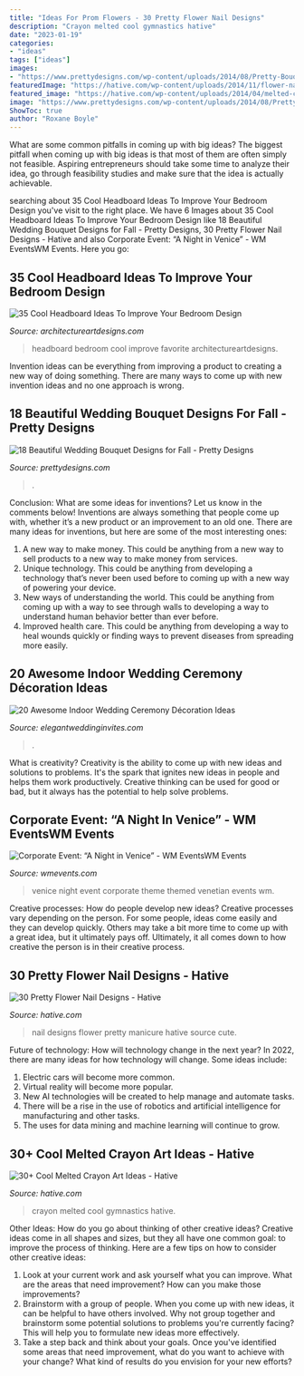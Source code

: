 ```yaml
---
title: "Ideas For Prom Flowers - 30 Pretty Flower Nail Designs"
description: "Crayon melted cool gymnastics hative"
date: "2023-01-19"
categories:
- "ideas"
tags: ["ideas"]
images:
- "https://www.prettydesigns.com/wp-content/uploads/2014/08/Pretty-Bouquet.jpg"
featuredImage: "https://hative.com/wp-content/uploads/2014/11/flower-nail-designs/27-pretty-flower-nail-designs.jpg"
featured_image: "https://hative.com/wp-content/uploads/2014/04/melted-crayon-art/10-gymnastics.jpg"
image: "https://www.prettydesigns.com/wp-content/uploads/2014/08/Pretty-Bouquet.jpg"
ShowToc: true
author: "Roxane Boyle"
---
```



What are some common pitfalls in coming up with big ideas?
The biggest pitfall when coming up with big ideas is that most of them are often simply not feasible. Aspiring entrepreneurs should take some time to analyze their idea, go through feasibility studies and make sure that the idea is actually achievable.

	

		
searching about 35 Cool Headboard Ideas To Improve Your Bedroom Design you've visit to the right place. We have 6 Images about 35 Cool Headboard Ideas To Improve Your Bedroom Design like 18 Beautiful Wedding Bouquet Designs for Fall - Pretty Designs, 30 Pretty Flower Nail Designs - Hative and also Corporate Event: “A Night in Venice” - WM EventsWM Events. Here you go:
		
    
## 35 Cool Headboard Ideas To Improve Your Bedroom Design

<img loading=lazy src="https://www.architectureartdesigns.com/wp-content/uploads/2013/02/Bedroom-ArchitectureArtDesigns-11.jpg" onerror="this.onerror=null;this.src='https://tse2.mm.bing.net/th?id=OIP.tlhrPUjq7GL7uEssVMhcywHaJ4&amp;pid=15.1';" alt="35 Cool Headboard Ideas To Improve Your Bedroom Design">

_Source: architectureartdesigns.com_

>headboard bedroom cool improve favorite architectureartdesigns. 

	

Invention ideas can be everything from improving a product to creating a new way of doing something. There are many ways to come up with new invention ideas and no one approach is wrong.

    
## 18 Beautiful Wedding Bouquet Designs For Fall - Pretty Designs

<img loading=lazy src="https://www.prettydesigns.com/wp-content/uploads/2014/08/Pretty-Bouquet.jpg" onerror="this.onerror=null;this.src='https://tse2.mm.bing.net/th?id=OIP.fAJp2aDW9vjRulQdQQylFgHaLG&amp;pid=15.1';" alt="18 Beautiful Wedding Bouquet Designs for Fall - Pretty Designs">

_Source: prettydesigns.com_

>. 

	

Conclusion: What are some ideas for inventions? Let us know in the comments below!
Inventions are always something that people come up with, whether it’s a new product or an improvement to an old one. There are many ideas for inventions, but here are some of the most interesting ones:
1. A new way to make money. This could be anything from a new way to sell products to a new way to make money from services.
2. Unique technology. This could be anything from developing a technology that’s never been used before to coming up with a new way of powering your device.
3. New ways of understanding the world. This could be anything from coming up with a way to see through walls to developing a way to understand human behavior better than ever before. 
4. Improved health care. This could be anything from developing a way to heal wounds quickly or finding ways to prevent diseases from spreading more easily.

    
## 20 Awesome Indoor Wedding Ceremony Décoration Ideas

<img loading=lazy src="https://www.elegantweddinginvites.com/wedding-blog/wp-content/uploads/2015/12/blooms-and-petals-decorated-winter-ceremonies.jpg" onerror="this.onerror=null;this.src='https://tse4.mm.bing.net/th?id=OIP.dxCM44lk4PxKasMZG1xxCQHaLH&amp;pid=15.1';" alt="20 Awesome Indoor Wedding Ceremony Décoration Ideas">

_Source: elegantweddinginvites.com_

>. 

	

What is creativity?
Creativity is the ability to come up with new ideas and solutions to problems. It's the spark that ignites new ideas in people and helps them work productively. Creative thinking can be used for good or bad, but it always has the potential to help solve problems.

    
## Corporate Event: “A Night In Venice” - WM EventsWM Events

<img loading=lazy src="https://wmevents.com/wp-content/uploads/2013/01/WBT_1788-1024x681-1.jpg" onerror="this.onerror=null;this.src='https://tse3.mm.bing.net/th?id=OIP.gIPDtvxO6M-Gt777JWCYcwHaE7&amp;pid=15.1';" alt="Corporate Event: “A Night in Venice” - WM EventsWM Events">

_Source: wmevents.com_

>venice night event corporate theme themed venetian events wm. 

	

Creative processes: How do people develop new ideas?
Creative processes vary depending on the person. For some people, ideas come easily and they can develop quickly. Others may take a bit more time to come up with a great idea, but it ultimately pays off. Ultimately, it all comes down to how creative the person is in their creative process.

    
## 30 Pretty Flower Nail Designs - Hative

<img loading=lazy src="https://hative.com/wp-content/uploads/2014/11/flower-nail-designs/27-pretty-flower-nail-designs.jpg" onerror="this.onerror=null;this.src='https://tse1.mm.bing.net/th?id=OIP.hQfMan_5h5n611K-UlJaGQHaJ4&amp;pid=15.1';" alt="30 Pretty Flower Nail Designs - Hative">

_Source: hative.com_

>nail designs flower pretty manicure hative source cute. 

	

Future of technology: How will technology change in the next year?
In 2022, there are many ideas for how technology will change. Some ideas include:
1. Electric cars will become more common.
2. Virtual reality will become more popular. 
3. New AI technologies will be created to help manage and automate tasks. 
4. There will be a rise in the use of robotics and artificial intelligence for manufacturing and other tasks. 
5. The uses for data mining and machine learning will continue to grow.

    
## 30+ Cool Melted Crayon Art Ideas - Hative

<img loading=lazy src="https://hative.com/wp-content/uploads/2014/04/melted-crayon-art/10-gymnastics.jpg" onerror="this.onerror=null;this.src='https://tse2.mm.bing.net/th?id=OIP.znXxIh5UvBw51Ktxt235XgHaJ4&amp;pid=15.1';" alt="30+ Cool Melted Crayon Art Ideas - Hative">

_Source: hative.com_

>crayon melted cool gymnastics hative. 

	

Other Ideas: How do you go about thinking of other creative ideas?
Creative ideas come in all shapes and sizes, but they all have one common goal: to improve the process of thinking. Here are a few tips on how to consider other creative ideas:
1. Look at your current work and ask yourself what you can improve. What are the areas that need improvement? How can you make those improvements?
2. Brainstorm with a group of people. When you come up with new ideas, it can be helpful to have others involved. Why not group together and brainstorm some potential solutions to problems you're currently facing? This will help you to formulate new ideas more effectively.
3. Take a step back and think about your goals. Once you've identified some areas that need improvement, what do you want to achieve with your change? What kind of results do you envision for your new efforts?

